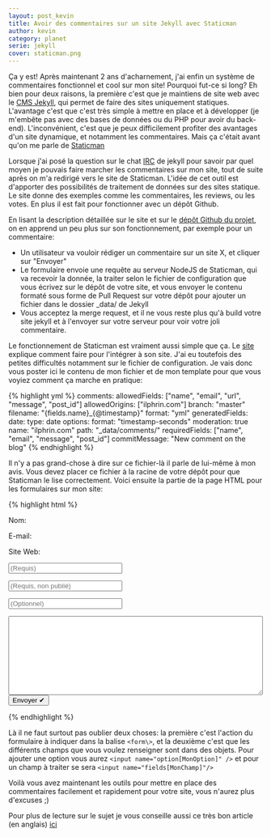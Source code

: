 ```yaml
---
layout: post_kevin
title: Avoir des commentaires sur un site Jekyll avec Staticman
author: kevin
category: planet
serie: jekyll
cover: staticman.png
---
```


Ça y est! Après maintenant 2 ans d'acharnement, j'ai enfin un système de commentaires fonctionnel et cool sur mon site! Pourquoi fut-ce si long? Eh bien pour deux raisons, la première c'est que je maintiens de site web avec le [CMS Jekyll](https://jekyllrb.com/), qui permet de faire des sites uniquement statiques. L'avantage c'est que c'est très simple à mettre en place et à développer (je m'embête pas avec des bases de données ou du PHP pour avoir du back-end). L'inconvénient, c'est que je peux difficilement profiter des avantages d'un site dynamique, et notamment les commentaires. Mais ça c'était avant qu'on me parle de [Staticman](https://staticman.net/)

<!--break-->

Lorsque j'ai posé la question sur le chat [IRC](irc:irc.freenode.net/jekyll) de jekyll pour savoir par quel moyen je pouvais faire marcher les commentaires sur mon site, tout de suite après on m'a redirigé vers le site de Staticman. L'idée de cet outil est d'apporter des possibilités de traitement de données sur des sites statique. Le site donne des exemples comme les commentaires, les reviews, ou les votes. En plus il est fait pour fonctionner avec un dépôt Github.

En lisant la description détaillée sur le site et sur le [dépôt Github du projet](https://github.com/eduardoboucas/staticman), on en apprend un peu plus sur son fonctionnement, par exemple pour un commentaire:

* Un utilisateur va vouloir rédiger un commentaire sur un site X, et cliquer sur "Envoyer"
* Le formulaire envoie une requête au serveur NodeJS de Staticman, qui va recevoir la donnée, la traiter selon le fichier de configuration que vous écrivez sur le dépôt de votre site, et vous envoyer le contenu formaté sous forme de Pull Request sur votre dépôt pour ajouter un fichier dans le dossier \_data/ de Jekyll
* Vous acceptez la merge request, et il ne vous reste plus qu'à build votre site jekyll et à l'envoyer sur votre serveur pour voir votre joli commentaire.

Le fonctionnement de Staticman est vraiment aussi simple que ça. Le [site](https://staticman.net/docs) explique comment faire pour l'intégrer à son site. J'ai eu toutefois des petites difficultés notamment sur le fichier de configuration. Je vais donc vous poster ici le contenu de mon fichier et de mon template pour que vous voyiez comment ça marche en pratique:

{% highlight yml %}
comments:
  allowedFields: ["name", "email", "url", "message", "post_id"]
  allowedOrigins: ["ilphrin.com"]
  branch: "master"
  filename: "{fields.name}_{@timestamp}"
  format: "yml"
  generatedFields:
    date:
      type: date
      options:
        format: "timestamp-seconds"
  moderation: true
  name: "ilphrin.com"
  path: "_data/comments/"
  requiredFields: ["name", "email", "message", "post_id"]
  commitMessage: "New comment on the blog"
{% endhighlight %}

Il n'y a pas grand-chose à dire sur ce fichier-là il parle de lui-même à mon avis. Vous devez placer ce fichier à la racine de votre dépôt pour que Staticman le lise correctement. Voici ensuite la partie de la page HTML pour les formulaires sur mon site:

{% highlight html %}
  <form id="commentform" method="POST" action="https://api.staticman.net/v2/entry/Ilphrin/ilphrin.com/master/comments">
    <input name="options[slug]" type="hidden" value="{{ page.slug }}">
    <input name="options[redirect]" type="hidden" value="https://ilphrin.com{{page.url}}">
    <input name="options[origin]" type="hidden" value="https://ilphrin.com" />
    <input type="hidden" name="fields[post_id]" value="{{page.id}}" />
    <div id="form_info">
      <div id="title_form">
        <p>Nom:</p>
        <p>E-mail:</p>
        <p>Site Web:</p>
      </div>
      <div id="content_form">
        <p><input type="text" size="25" name="fields[name]" id="name" placeholder="(Requis)" required/></p>
        <p><input type="email" size="25" name="fields[email]" id="email" placeholder="(Requis, non publié)" required/></p>
        <p><input type="text" size="25" name="fields[url]" id="link" placeholder="(Optionnel)"/></p>
      </div>
    </div>
    <textarea name="fields[message]" rows="10" cols="60" id="comment" placheolder="(Requis)" required></textarea>
    <input type="submit" name="submit" value="Envoyer ✔"/>
  </form>
{% endhighlight %}

Là il ne faut surtout pas oublier deux choses: la première c'est l'action du formulaire à indiquer dans la balise `<form\>`, et la deuxième c'est que les différents champs que vous voulez renseigner sont dans des objets. Pour ajouter une option vous aurez `<input name="option[MonOption]" />` et pour un champ à traiter se sera `<input name="fields[MonChamp]"/>`

Voilà vous avez maintenant les outils pour mettre en place des commentaires facilement et rapidement pour votre site, vous n'aurez plus d'excuses ;)

Pour plus de lecture sur le sujet je vous conseille aussi ce très bon article (en anglais) [ici](https://mademistakes.com/articles/jekyll-static-comments/)
